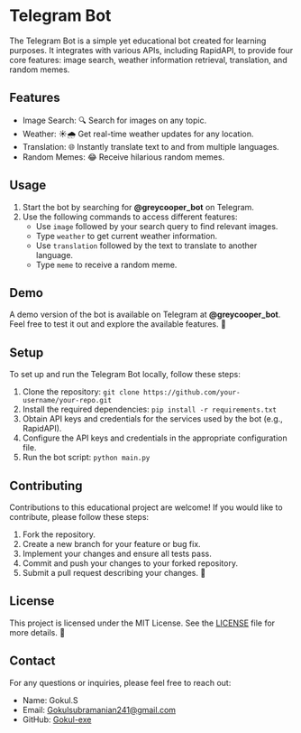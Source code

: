 # Telegram Bot

The Telegram Bot is a simple yet educational bot created for learning purposes. It integrates with various APIs, including RapidAPI, to provide four core features: image search, weather information retrieval, translation, and random memes.

## Features

- Image Search: 🔍 Search for images on any topic.
- Weather: ☀️🌧️ Get real-time weather updates for any location.
- Translation: 🌐 Instantly translate text to and from multiple languages.
- Random Memes: 😂 Receive hilarious random memes.

## Usage

1. Start the bot by searching for **@greycooper_bot** on Telegram.
2. Use the following commands to access different features:
   - Use `image` followed by your search query to find relevant images.
   - Type `weather`  to get current weather information.
   - Use `translation` followed by the text to translate to another language.
   - Type `meme` to receive a random meme.

## Demo

A demo version of the bot is available on Telegram at **@greycooper_bot**. Feel free to test it out and explore the available features. 🎉

## Setup

To set up and run the Telegram Bot locally, follow these steps:

1. Clone the repository: `git clone https://github.com/your-username/your-repo.git`
2. Install the required dependencies: `pip install -r requirements.txt`
3. Obtain API keys and credentials for the services used by the bot (e.g., RapidAPI).
4. Configure the API keys and credentials in the appropriate configuration file.
5. Run the bot script: `python main.py`

## Contributing

Contributions to this educational project are welcome! If you would like to contribute, please follow these steps:

1. Fork the repository.
2. Create a new branch for your feature or bug fix.
3. Implement your changes and ensure all tests pass.
4. Commit and push your changes to your forked repository.
5. Submit a pull request describing your changes. 🚀

## License

This project is licensed under the MIT License. See the [LICENSE](LICENSE) file for more details. 📝

## Contact

For any questions or inquiries, please feel free to reach out:

- Name: Gokul.S
- Email: Gokulsubramanian241@gmail.com
- GitHub: [Gokul-exe](https://github.com/gokul-exe)
